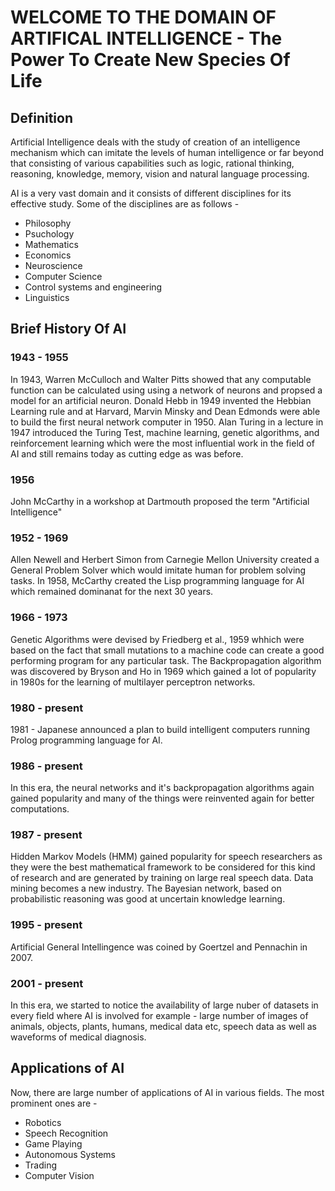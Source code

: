 # WELCOME TO THE DOMAIN OF ARTIFICAL INTELLIGENCE - The Power To Create New Species Of Life

## Definition
Artificial Intelligence deals with the study of creation of an intelligence mechanism which can imitate the levels of human intelligence or far beyond that consisting of various capabilities such as logic, rational thinking, reasoning, knowledge, memory, vision and natural language processing.

AI is a very vast domain and it consists of different disciplines for its effective study. Some of the disciplines are as follows - 
* Philosophy
* Psuchology
* Mathematics
* Economics
* Neuroscience
* Computer Science
* Control systems and engineering
* Linguistics

## Brief History Of AI

### 1943 - 1955
In 1943, Warren McCulloch and Walter Pitts showed that any computable function can be calculated using using a network of neurons and propsed a model for an artificial neuron. Donald Hebb in 1949 invented the Hebbian Learning rule and at Harvard, Marvin Minsky and Dean Edmonds were able to build the first neural network computer in 1950. Alan Turing in a lecture in 1947 introduced the Turing Test, machine learning, genetic algorithms, and reinforcement learning which were the most influential work in the field of AI and still remains today as cutting edge as was before.

### 1956
John McCarthy in a workshop at Dartmouth proposed the term "Artificial Intelligence"

### 1952 - 1969
Allen Newell and Herbert Simon from Carnegie Mellon University created a General Problem Solver which would imitate human for problem solving tasks. In 1958, McCarthy created the Lisp programming language for AI which remained dominanat for the next 30 years.

### 1966 - 1973
Genetic Algorithms were devised by Friedberg et al., 1959 whhich were based on the fact that small mutations to a machine code can create a good performing program for any particular task. The Backpropagation algorithm was discovered by Bryson and Ho in 1969 which gained a lot of popularity in 1980s for the learning of multilayer perceptron networks.

### 1980 - present
1981 - Japanese announced a plan to build intelligent computers running Prolog programming language for AI. 

### 1986 - present
In this era, the neural networks and it's backpropagation algorithms again gained popularity and many of the things were reinvented again for better computations.

### 1987 - present
Hidden Markov Models (HMM) gained popularity for speech researchers as they were the best mathematical framework to be considered for this kind of research and are generated by training on large real speech data. Data mining becomes a new industry. The Bayesian network, based on probabilistic reasoning was good at uncertain knowledge learning.

### 1995 - present
Artificial General Intellingence was coined by Goertzel and Pennachin in 2007.

### 2001 - present
In this era, we started to notice the availability of large nuber of datasets in every field where AI is involved for example - large number of images of animals, objects, plants, humans, medical data etc, speech data as well as waveforms of medical diagnosis.

## Applications of AI
Now, there are large number of applications of AI in various fields. The most prominent ones are - 
* Robotics
* Speech Recognition
* Game Playing
* Autonomous Systems
* Trading
* Computer Vision

